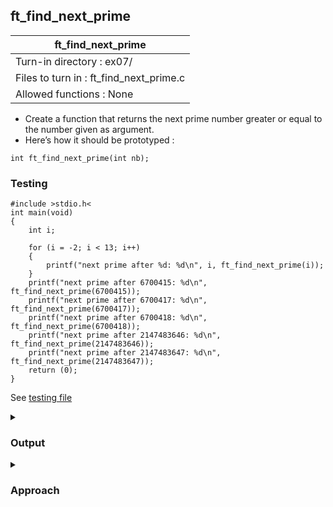 ## ft_find_next_prime

|               ft_find_next_prime        |
|---------------------------------|
| Turn-in directory : ex07/       |
| Files to turn in : ft_find_next_prime.c |
| Allowed functions : None       |

- Create a function that returns the next prime number greater or equal to the number
given as argument.
- Here’s how it should be prototyped :
```
int ft_find_next_prime(int nb);
```


<summary><h3>Testing</h3></summary>

<pre><code>#include &gtstdio.h&lt
int	main(void)
{
	int	i;

	for (i = -2; i < 13; i++)
	{
		printf("next prime after %d: %d\n", i, ft_find_next_prime(i));
	}
	printf("next prime after 6700415: %d\n", ft_find_next_prime(6700415));
	printf("next prime after 6700417: %d\n", ft_find_next_prime(6700417));
	printf("next prime after 6700418: %d\n", ft_find_next_prime(6700418));
	printf("next prime after 2147483646: %d\n", ft_find_next_prime(2147483646));
	printf("next prime after 2147483647: %d\n", ft_find_next_prime(2147483647));
	return (0);
}</code></pre>

See [testing file](main.c)

</details>

<details>
<summary><h3>Output</h3></summary>

<pre><code>next prime after -2: 2
next prime after -1: 2
next prime after 0: 2
next prime after 1: 2
next prime after 2: 2
next prime after 3: 3
next prime after 4: 5
next prime after 5: 5
next prime after 6: 7
next prime after 7: 7
next prime after 8: 11
next prime after 9: 11
next prime after 10: 11
next prime after 11: 11
next prime after 12: 13
next prime after 6700415: 6700417
next prime after 6700417: 6700417
next prime after 6700418: 6700489
next prime after 2147483646: 2147483647
next prime after 2147483647: 2147483647</code></pre>

</details>

<details>
<summary><h3>Approach</h3></summary>

This <a href=ft_find_next_prime.c>approach</a> makes use of the last <a href=../06_ft_is_prime>exercise</a>:
- If <code>nb</code> is less than 2 (i.e., nb is smaller than the smallest prime number), well, the next prime number is 2 (lines 33-34). 
- If <code>nb</code> is a prime number (checked using <code>ft_is_prime</code>), <code>nb</code> is returned (lines 35-35).
- If <code>nb</code> isn't a prime number, <code>nb</code> is incremented and checked whether it is a prime number. This continues until the incremented <code>nb</code> is a prime number and it can be returned. The code for the <code>while</code> loop is very short since incrementing <code>nb</code> is the only command that needs to be executed and it can be done in the <code>while</code> loop condition. Also, note that...

<pre><code>37	while (ft_is_prime(++nb) == 0);</code></pre>

is equivalent to...

<pre><code>nb++;
while (ft_is_prime(nb) == 0)
	nb++;</code></pre>

</details>


